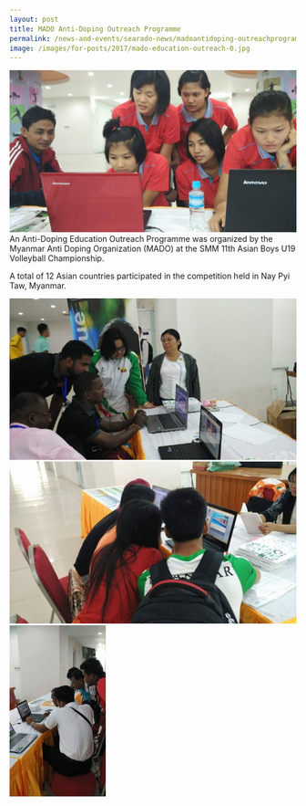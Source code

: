 ```yaml
---
layout: post
title: MADO Anti-Doping Outreach Programme
permalink: /news-and-events/searado-news/madoantidoping-outreachprogramme
image: /images/for-posts/2017/mado-education-outreach-0.jpg
---
```

![MADO Anti Doping Education Outreach Programme](/images/for-posts/2017/mado-education-outreach-0.jpg)
An Anti-Doping Education Outreach Programme was organized by the Myanmar Anti Doping Organization (MADO) at the SMM 11th Asian Boys U19 Volleyball Championship.

A total of 12 Asian countries participated in the competition held in Nay Pyi Taw, Myanmar.

![MADO Anti Doping Education Outreach Programme](/images/for-posts/2017/mado-education-outreach-1.jpg)
![MADO Anti Doping Education Outreach Programme](/images/for-posts/2017/mado-education-outreach-2.jpg)
![MADO Anti Doping Education Outreach Programme](/images/for-posts/2017/mado-education-outreach-3.jpg)
